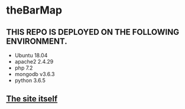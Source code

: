 # theBarMap

## THIS REPO IS DEPLOYED ON THE FOLLOWING ENVIRONMENT.
- Ubuntu 18.04
- apache2 2.4.29
- php 7.2
- mongodb v3.6.3
- python 3.6.5

## [The site itself](https://barmap.xtl.tw/)
